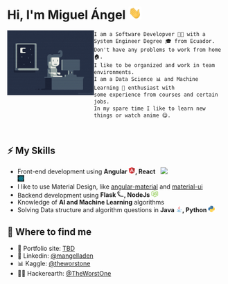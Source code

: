 
<h1> Hi, I'm Miguel Ángel <img src="https://raw.githubusercontent.com/ABSphreak/ABSphreak/master/gifs/Hi.gif" width="30px"></h1>

<p>
  <img width="200" alt="hello!" align="left" src="assets/codingatnight.gif">
</p>

    I am a Software Developver 👨‍💻 with a System Engineer Degree 🎓 from Ecuador. 
    Don't have any problems to work from home 🏠. 
    I like to be organized and work in team environments. 
    I am a Data Science 📊 and Machine Learning 🤖 enthusiast with 
    some experience from courses and certain jobs. 
    In my spare time I like to learn new things or watch anime 😋.

<br>

## ⚡ My Skills
<img align='right' src='https://user-images.githubusercontent.com/5713670/87202985-820dcb80-c2b6-11ea-9f56-7ec461c497c3.gif' width='150"'>

- Front-end development using **Angular <img src='assets/angular.svg' width='15"'>, React** <img src='assets/react.svg' width='15"'>
- I like to use Material Design, like [angular-material](https://material.angular.io/) and [material-ui](https://material-ui.com/es/)
- Backend development using **Flask <img src='assets/flask.svg' width='15"'>, NodeJs <img src='assets/nodejs.svg' width='15"'>**
- Knowledge of **AI and Machine Learning** algorithms
- Solving Data structure and algorithm questions in **Java <img src='assets/java.svg' width='15"'>, Python <img src='assets/python.svg' width='15"'>**

## 💬 Where to find me
- 🎯 Portfolio site: [TBD](https://github.com/TheWorstOne)
- 💼 Linkedin: [@mangelladen](https://www.linkedin.com/in/mangelladen/)
- 📊 Kaggle: [@theworstone](https://www.kaggle.com/theworstone)
- 👨‍💻 Hackerearth: [@TheWorstOne](https://www.hackerearth.com/@TheWorstOne)